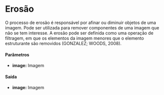 # Erosão

O processo de erosão é responsável por afinar ou diminuir objetos de uma imagem. Pode ser utilizada para remover componentes de uma imagem que não se tem interesse. A erosão pode ser definida como uma operação de filtragem, em que os elementos da imagem menores que o elemento estruturante são removidos (GONZALEZ; WOODS, 2008).

#### Parâmetros
* __image:__ Imagem

#### Saída
* __image:__ Imagem
